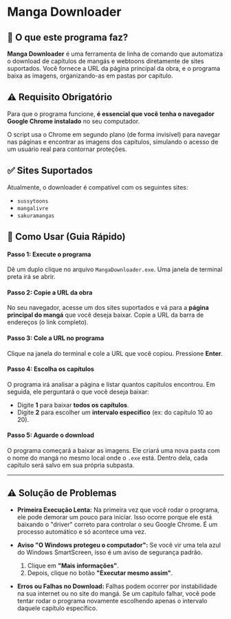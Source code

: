 # Manga Downloader

## 📖 O que este programa faz?

**Manga Downloader** é uma ferramenta de linha de comando que automatiza o download de capítulos de mangás e webtoons diretamente de sites suportados. Você fornece a URL da página principal da obra, e o programa baixa as imagens, organizando-as em pastas por capítulo.

## ⚠️ Requisito Obrigatório

Para que o programa funcione, **é essencial que você tenha o navegador Google Chrome instalado** no seu computador.

O script usa o Chrome em segundo plano (de forma invisível) para navegar nas páginas e encontrar as imagens dos capítulos, simulando o acesso de um usuário real para contornar proteções.

## ✅ Sites Suportados

Atualmente, o downloader é compatível com os seguintes sites:
* `sussytoons`
* `mangalivre`
* `sakuramangas`

## 🚀 Como Usar (Guia Rápido)

#### Passo 1: Execute o programa
Dê um duplo clique no arquivo `MangaDownloader.exe`. Uma janela de terminal preta irá se abrir.

#### Passo 2: Copie a URL da obra
No seu navegador, acesse um dos sites suportados e vá para a **página principal do mangá** que você deseja baixar. Copie a URL da barra de endereços (o link completo).

#### Passo 3: Cole a URL no programa
Clique na janela do terminal e cole a URL que você copiou. Pressione **Enter**.

#### Passo 4: Escolha os capítulos
O programa irá analisar a página e listar quantos capítulos encontrou. Em seguida, ele perguntará o que você deseja baixar:
* Digite **1** para baixar **todos os capítulos**.
* Digite **2** para escolher um **intervalo específico** (ex: do capítulo 10 ao 20).

#### Passo 5: Aguarde o download
O programa começará a baixar as imagens. Ele criará uma nova pasta com o nome do mangá no mesmo local onde o `.exe` está. Dentro dela, cada capítulo será salvo em sua própria subpasta.

---

## ⚠️ Solução de Problemas

* **Primeira Execução Lenta:** Na primeira vez que você rodar o programa, ele pode demorar um pouco para iniciar. Isso ocorre porque ele está baixando o "driver" correto para controlar o seu Google Chrome. É um processo automático e só acontece uma vez.

* **Aviso "O Windows protegeu o computador":** Se você vir uma tela azul do Windows SmartScreen, isso é um aviso de segurança padrão.
    1.  Clique em **"Mais informações"**.
    2.  Depois, clique no botão **"Executar mesmo assim"**.

* **Erros ou Falhas no Download:** Falhas podem ocorrer por instabilidade na sua internet ou no site do mangá. Se um capítulo falhar, você pode tentar rodar o programa novamente escolhendo apenas o intervalo daquele capítulo específico.
